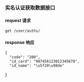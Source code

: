 
### 实名认证获取数据接口


#### request 请求

    get /user/auths/

#### response 响应
    {
      "code": "200",
      "id_card": "987456123012345678",
      "id_name": "\u5f20\u98de"
}

